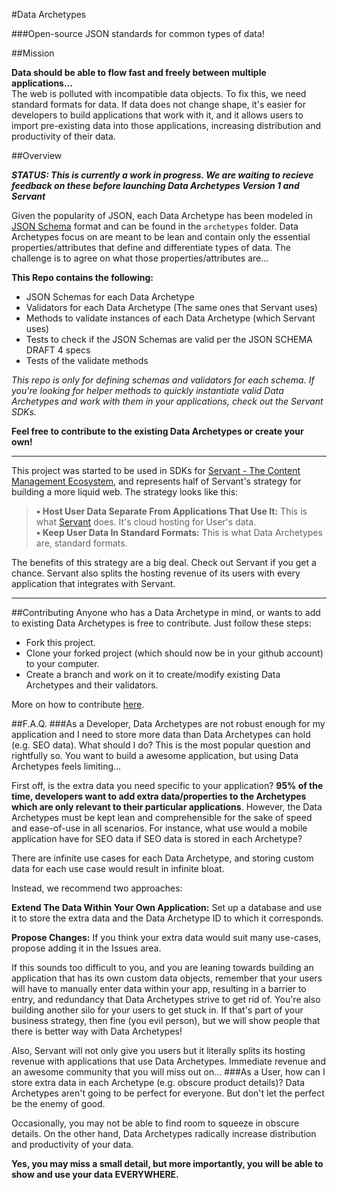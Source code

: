 #Data Archetypes

###Open-source JSON standards for common types of data!

##Mission
  
**Data should be able to flow fast and freely between multiple applications...**  
The web is polluted with incompatible data objects.  To fix this, we need standard formats for data.  If data does not change shape, it's easier for developers to build applications that work with it, and it allows users to import pre-existing data into those applications, increasing distribution and productivity of their data.

##Overview

***STATUS: This is currently a work in progress.  We are waiting to recieve feedback on these before launching Data Archetypes Version 1 and Servant***

Given the popularity of JSON, each Data Archetype has been modeled in [JSON Schema](http://json-schema.org "http://json-schema.org") format and can be found in the `archetypes` folder.  Data Archetypes focus on are meant to be lean and contain only the essential properties/attributes that define and differentiate types of data.  The challenge is to agree on what those properties/attributes are...

**This Repo contains the following:**

 - JSON Schemas for each Data Archetype
 - Validators for each Data Archetype (The same ones that Servant uses)
 - Methods to validate instances of each Data Archetype (which Servant uses) 
 - Tests to check if the JSON Schemas are valid per the JSON SCHEMA DRAFT 4 specs
 - Tests of the validate methods

*This repo is only for defining schemas and validators for each schema.  If you're looking for helper methods to quickly instantiate valid Data Archetypes and work with them in your applications, check out the Servant SDKs.*
 
**Feel free to contribute to the existing Data Archetypes or create your own!**

---

This project was started to be used in SDKs for [Servant - The Content Management Ecosystem](http://servant.co), and represents half of Servant's strategy for building a more liquid web.  The strategy looks like this:

>**• Host User Data Separate From Applications That Use It:**  This is what [Servant](http://servant.co) does.  It's cloud hosting for User's data.  
>**• Keep User Data In Standard Formats:**  This is what Data Archetypes are, standard formats.

The benefits of this strategy are a big deal. Check out Servant if you get a chance.  Servant also splits the hosting revenue of its users with every application that integrates with Servant.

---
##Contributing
Anyone who has a Data Archetype in mind, or wants to add to existing Data Archetypes is free to contribute.  Just follow these steps:

 - Fork this project.
 - Clone your forked project (which should now be in your github account) to your computer.
 - Create a branch and work on it to create/modify existing Data Archetypes and their validators. 

More on how to contribute [here](https://guides.github.com/activities/contributing-to-open-source/).

##F.A.Q.
###As a Developer, Data Archetypes are not robust enough for my application and I need to store more data than Data Archetypes can hold (e.g. SEO data).  What should I do?
This is the most popular question and rightfully so.  You want to build a awesome application, but using Data Archetypes feels limiting...

First off, is the extra data you need specific to your application?  **95% of the time, developers want to add extra data/properties to the Archetypes which are only relevant to their particular applications**.  However, the Data Archetypes must be kept lean and comprehensible for the sake of speed and ease-of-use in all scenarios.  For instance, what use would a mobile application have for SEO data if SEO data is stored in each Archetype?

There are infinite use cases for each Data Archetype, and storing custom data for each use case would result in infinite bloat.

Instead, we recommend two approaches: 

**Extend The Data Within Your Own Application:**  Set up a database and use it to store the extra data and the Data Archetype ID to which it corresponds. 

**Propose Changes:**  If you think your extra data would suit many use-cases, propose adding it in the Issues area.

If this sounds too difficult to you, and you are leaning towards building an application that has its own custom data objects, remember that your users will have to manually enter data within your app, resulting in a barrier to entry, and redundancy that Data Archetypes strive to get rid of.  You're also building another silo for your users to get stuck in.  If that's part of your business strategy, then fine (you evil person), but we will show people that there is better way with Data Archetypes!  

Also, Servant will not only give you users but it literally splits its hosting revenue with applications that use Data Archetypes.  Immediate revenue and an awesome community that you will miss out on...
###As a User, how can I store extra data in each Archetype (e.g. obscure product details)?
Data Archetypes aren't going to be perfect for everyone.  But don't let the perfect be the enemy of good.  

Occasionally, you may not be able to find room to squeeze in obscure details.  On the other hand, Data Archetypes radically increase distribution and productivity of your data.  

**Yes, you may miss a small detail, but more importantly, you will be able to show and use your data EVERYWHERE.**



